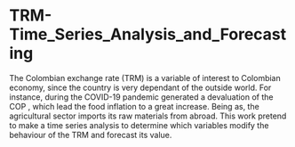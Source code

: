 # TRM-Time_Series_Analysis_and_Forecasting
The Colombian exchange rate (TRM) is a variable of interest to Colombian economy, since the country is very dependant of the outside world. For instance, during the COVID-19 pandemic generated a devaluation of the COP , which lead the food inflation to a great increase. Being as, the agricultural sector imports its raw materials from abroad. This work pretend to make a time series analysis to determine which variables modify the behaviour of the TRM and forecast its value.
